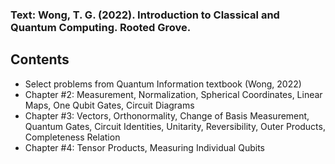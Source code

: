 ### Text: Wong, T. G. (2022). Introduction to Classical and Quantum Computing. Rooted Grove.

## Contents
* Select problems from Quantum Information textbook (Wong, 2022)
* Chapter #2: Measurement, Normalization, Spherical Coordinates, Linear Maps, One Qubit Gates, Circuit Diagrams
* Chapter #3: Vectors, Orthonormality, Change of Basis Measurement, Quantum Gates, Circuit Identities, Unitarity, Reversibility, Outer Products, Completeness Relation
* Chapter #4: Tensor Products, Measuring Individual Qubits
